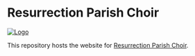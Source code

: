 # Resurrection Parish Choir

[![Logo](http://resurrectionparishchoir.gq/assests/imgs/choir_logo.png)](http://www.resurrectionparishchoir.gq)

This repository hosts the website for [Resurrection Parish Choir](http://www.resurrectionparishchoir.gq/).

